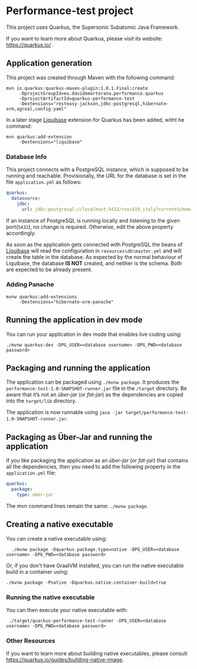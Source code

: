 # Performance-test project

This project uses Quarkus, the Supersonic Subatomic Java Framework.

If you want to learn more about Quarkus, please visit its website: https://quarkus.io/ .

## Application generation

This project was created through Maven with the following command:
```shell script
mvn io.quarkus:quarkus-maven-plugin:1.8.1.Final:create     
     -DprojectGroupId=eu.davidemartorana.performance.quarkus
     -DprojectArtifactId=quarkus-performance-test
     -Dextensions="resteasy-jackson,jdbc-postgresql,hibernate-orm,agroal,config-yaml"
```

In a later stage [Liquibase](https://www.liquibase.org/) extension for Quarkus has been added, witht he command:
```shell script
mvn quarkus:add-extension 
     -Dextensions="liquibase"
```

### Database Info
This project connects with a PostgreSQL instance, which is supposed to be running and reachable. Provisionally,
the URL for the database is set in the file `application.yml` as follows:
```yaml
quarkus:
  datasource:
    jdbc:
      url: jdbc:postgresql://localhost:5432/covid19_italy?currentSchema=public
``` 
If an instance of PostgreSQL is running locally and listening to the given port(`5432`), no change is required. Otherwise, edit the above property accordingly.

As soon as the application gets connected with PostgreSQL the beans of [Liquibase](https://www.liquibase.org/) will read the configuration in `resources\db\master.yml` and will create the table in the database. 
As expected by the normal behaviour of Liquibase, the database **IS NOT** created, and neither is the schema. Both are expected to be already present. 

### Adding Panache

```shell script
mvnw quarkus:add-extensions 
     -Dextensions="hibernate-orm-panache"
``` 

## Running the application in dev mode

You can run your application in dev mode that enables live coding using:
```
./mvnw quarkus:dev -DPG_USER=<database username> -DPG_PWD=<database password>
```

## Packaging and running the application

The application can be packaged using `./mvnw package`.
It produces the `performance-test-1.0-SNAPSHOT-runner.jar` file in the `/target` directory.
Be aware that it’s not an _über-jar_ (or _fat-jar_) as the dependencies are copied into the `target/lib` directory.

The application is now runnable using `java -jar target/performance-test-1.0-SNAPSHOT-runner.jar`.

## Packaging as Über-Jar and running the application

If you like packaging the application as an _über-jar_ (or _fat-jar_) that contains all the dependencies, then you need to add 
the following property in the `application.yml` file:
```yaml
quarkus:
  package:
    type: uber-jar
```
The mvn command lines remain the same: `./mvnw package`.

## Creating a native executable

You can create a native executable using: 
```shell script
  ./mvnw package -Dquarkus.package.type=native -DPG_USER=<database username> -DPG_PWD=<database password>
```

Or, if you don't have GraalVM installed, you can run the native executable build in a container using: 
```
./mvnw package -Pnative -Dquarkus.native.container-build=true
```

### Running the native executable
You can then execute your native executable with:
```shell script
 ./target/quarkus-performance-test-runner -DPG_USER=<database username> -DPG_PWD=<database password>
```


### Other Resources
If you want to learn more about building native executables, please consult https://quarkus.io/guides/building-native-image.
